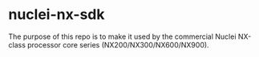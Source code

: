 # nuclei-nx-sdk
The purpose of this repo is to make it used by the commercial Nuclei NX-class processor core series (NX200/NX300/NX600/NX900). 
